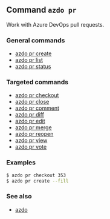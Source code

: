 ## Command `azdo pr`

Work with Azure DevOps pull requests.

### General commands

* [azdo pr create](./azdo_pr_create.md)
* [azdo pr list](./azdo_pr_list.md)
* [azdo pr status](./azdo_pr_status.md)

### Targeted commands

* [azdo pr checkout](./azdo_pr_checkout.md)
* [azdo pr close](./azdo_pr_close.md)
* [azdo pr comment](./azdo_pr_comment.md)
* [azdo pr diff](./azdo_pr_diff.md)
* [azdo pr edit](./azdo_pr_edit.md)
* [azdo pr merge](./azdo_pr_merge.md)
* [azdo pr reopen](./azdo_pr_reopen.md)
* [azdo pr view](./azdo_pr_view.md)
* [azdo pr vote](./azdo_pr_vote.md)

### Examples

```bash
$ azdo pr checkout 353
$ azdo pr create --fill
```

### See also

* [azdo](./azdo.md)
